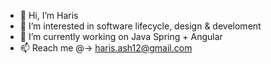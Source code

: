 - 👋 Hi, I’m Haris
- 👀 I’m interested in software lifecycle, design & develoment
- 🌱 I’m currently working on Java Spring + Angular
- 📫 Reach me @-> haris.ash12@gmail.com

<!---
haris-ash12/haris-ash12 is a ✨ special ✨ repository because its `README.md` (this file) appears on your GitHub profile.
You can click the Preview link to take a look at your changes.
--->
